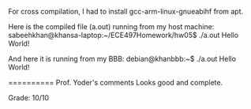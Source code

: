 For cross compilation, I had to install gcc-arm-linux-gnueabihf from apt. 

Here is the compiled file (a.out) running from my host machine:
sabeehkhan@khansa-laptop:~/ECE497Homework/hw05$ ./a.out 
Hello World!

And here it is running from my BBB:
debian@khanbbb:~$ ./a.out 
Hello World!

==========
Prof. Yoder's comments
Looks good and complete.

Grade:  10/10
